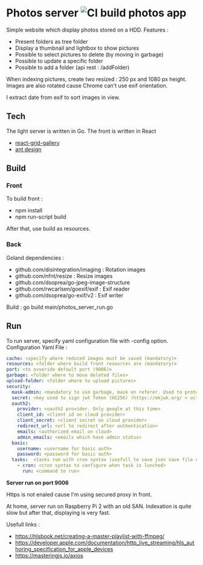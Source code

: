 # Photos server ![CI build photos app](https://github.com/jotitan/photos_server/workflows/CI%20build%20photos%20app/badge.svg?branch=master)

Simple website which display photos stored on a HDD.
Features : 
* Present folders as tree folder
* Display a thumbnail and lightbox to show pictures
* Possible to select pictures to delete (by moving in garbage)
* Possible to update a specific folder
* Possible to add a folder (api rest : /addFolder)

When indexing pictures, create two resized : 250 px and 1080 px height. 
Images are also rotated cause Chrome can't use exif orientation.

I extract date from exif to sort images in view.

## Tech

The light server is written in Go. The front is written in React 
* [react-grid-gallery](https://www.npmjs.com/package/react-grid-gallery)
* [ant design](https://ant.design/)

## Build

### Front

To build front : 
* npm install 
* npm run-script build

After that, use build as resources.

### Back

Goland dependencies : 
 * github.com/disintegration/imaging : Rotation images
 * github.com/nfnt/resize : Resize images
 * github.com/dsoprea/go-jpeg-image-structure
 * github.com/rwcarlsen/goexif/exif : Exif reader
 * github.com/dsoprea/go-exif/v2 : Exif writer 
 
Build : go build main/photos_server_run.go

## Run

To run server, specify yaml configuration file with -config option.
Configuration Yaml File :  
```yaml
cache: <specify where reduced images must be saved (mandatory)>
resources: <folder where build front resources are (mandatory)>
port: <to ovveride default port (9006)>
garbage: <folder where to move deleted files>
upload-folder: <folder where to upload pictures>
security:    
  mask-admin: <mandatory to use garbage, mask on referer. Used to protect admin operation to be launch only at home on personal network>
  secret: <key used to sign jwt Token (HS256) (https://mkjwk.org/ > oct / HS256)>
  oauth2:
    provider: <oauth2 provider. Only google at this time>
    client_id: <client id on cloud provider>
    client_secret: <client secret on cloud provider>
    redirect_url: <url to redirect after authentication>
    emails: <authorized email on cloud>
    admin_emails: <emails which have admin status>
  basic:
    username: <username for basic auth>
    password: <password for basic auth>
  tasks:  <tasks run with cron syntax (usefull to save json save file on other media>
    - cron: <cron syntax to configure when task is lunched>
      run: <command to run> 
```
**Server run on port 9006**

Https is not enaled cause I'm using secured proxy in front.

At home, server run on Raspberry Pi 2 with an old SAN.
Indexation is quite slow but after that, displaying is very fast.


Usefull links :
* https://hlsbook.net/creating-a-master-playlist-with-ffmpeg/
* https://developer.apple.com/documentation/http_live_streaming/hls_authoring_specification_for_apple_devices
* https://masteringjs.io/axios 